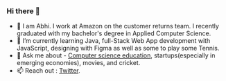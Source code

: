 ### Hi there 👋

- 🔭 I am Abhi. I work at Amazon on the customer returns team. I recently graduated with my bachelor's degree in Applied Computer Science.
- 🌱 I’m currently learning Java, full-Stack Web App development with JavaScript, designing with Figma as well as some to play some Tennis.
- 💬 Ask me about - [Computer science education](https:nalanda.tech), startups(especially in emerging economies), movies, and cricket.
- 📫 Reach out : [Twitter](https://twitter.com/abhi_78902).

